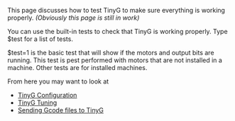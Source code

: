 This page discusses how to test TinyG to make sure everything is working properly.
_(Obviously this page is still in work)_

You can use the built-in tests to check that TinyG is working properly. Type $test for a list of tests.

$test=1 is the basic test that will show if the motors and output bits are running. This test is pest performed with motors that are not installed in a machine. Other tests are for installed machines.

From here you may want to look at 
* [TinyG Configuration](TinyG-Configuration) 
* [TinyG Tuning](TinyG-Tuning)
* [Sending Gcode files to TinyG](TinyG-Sending-Files)
